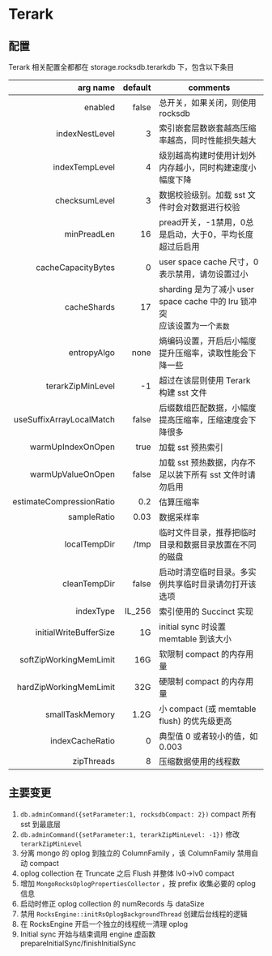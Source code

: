 # Terark
## 配置

Terark 相关配置全都都在 storage.rocksdb.terarkdb 下，包含以下条目

|arg name                |default|comments
|-----------------------:|------:|-
|enabled                 |false  |总开关，如果关闭，则使用 rocksdb
|indexNestLevel          |3      |索引嵌套层数嵌套越高压缩率越高，同时性能损失越大
|indexTempLevel          |4      |级别越高构建时使用计划外内存越小，同时构建速度小幅度下降
|checksumLevel           |3      |数据校验级别。加载 sst 文件时会对数据进行校验
|minPreadLen             |16     |pread开关，-1禁用，0总是启动，大于0，平均长度超过后启用
|cacheCapacityBytes      |0      |user space cache 尺寸，0 表示禁用，请勿设置过小
|cacheShards             |17     |sharding 是为了减小 user space cache 中的 lru 锁冲突<br/>应该设置为一个`素数`
|entropyAlgo             |none   |熵编码设置，开启后小幅度提升压缩率，读取性能会下降一些
|terarkZipMinLevel       |-1     |超过在该层则使用 Terark 构建 sst 文件
|useSuffixArrayLocalMatch|false  |后缀数组匹配数据，小幅度提高压缩率，压缩速度会下降很多
|warmUpIndexOnOpen       |true   |加载 sst 预热索引
|warmUpValueOnOpen       |false  |加载 sst 预热数据，内存不足以装下所有 sst 文件时请勿启用
|estimateCompressionRatio|0.2    |估算压缩率
|sampleRatio             |0.03   |数据采样率
|localTempDir            |/tmp   |临时文件目录，推荐把临时目录和数据目录放置在不同的磁盘
|cleanTempDir            |false  |启动时清空临时目录。多实例共享临时目录请勿打开该选项
|indexType               |IL_256 |索引使用的 Succinct 实现
|initialWriteBufferSize  |1G     |initial sync 时设置 memtable 到该大小
|softZipWorkingMemLimit  |16G    |软限制 compact 的内存用量
|hardZipWorkingMemLimit  |32G    |硬限制 compact 的内存用量
|smallTaskMemory         |1.2G   |小 compact (或 memtable flush) 的优先级更高
|indexCacheRatio         |0      |典型值 0 或者较小的值，如 0.003
|zipThreads              |8      |压缩数据使用的线程数

## 主要变更

1. `db.adminCommand({setParameter:1, rocksdbCompact: 2})` compact 所有 sst 到最底层
1. `db.adminCommand({setParameter:1, terarkZipMinLevel: -1})` 修改 `terarkZipMinLevel`
1. 分离 mongo 的 oplog 到独立的 ColumnFamily ，该 ColumnFamily 禁用自动 compact
1. oplog collection 在 Truncate 之后 Flush 并整体 lv0->lv0 compact
1. 增加 `MongoRocksOplogPropertiesCollector` ，按 prefix 收集必要的 oplog 信息
1. 启动时修正 oplog collection 的 numRecords 与 dataSize
1. 禁用 `RocksEngine::initRsOplogBackgroundThread` 创建后台线程的逻辑
1. 在 RocksEngine 开启一个独立的线程统一清理 oplog
1. Initial sync 开始与结束调用 engine 虚函数 prepareInitialSync/finishInitialSync
